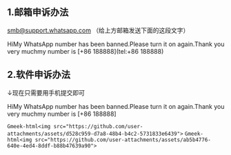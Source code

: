 
## 1.邮箱申诉办法
smb@support.whatsapp.com
（给上方邮箱发送下面的这段文字）

HiMy WhatsApp number has been banned.Please turn it on again.Thank you very muchmy number is [+86 188888](tel:+86 188888)

## 2.软件申诉办法
↓现在只需要用手机提交即可

HiMy WhatsApp number has been banned.Please turn it on again.Thank you very muchmy number is [+86 188888]

`Gmeek-html<img src="https://github.com/user-attachments/assets/d528c959-d7a8-48b4-b4c2-5731833e6439">`
`Gmeek-html<img src="https://github.com/user-attachments/assets/ab5b4776-640e-4ed4-8ddf-b88b47639a90">`

<!-- ##{"script":"<script src='https://blog.meekdai.com/Gmeek/plugins/GmeekTOC.js'></script>"}## -->
